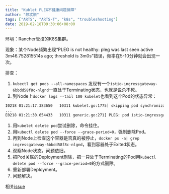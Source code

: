 ```yaml
---
title: "Kublet PLEG不健康问题排障"
author: "颇忒脱"
tags: ["ARTS", "ARTS-T", "k8s", "troubleshooting"]
date: 2019-02-18T09:30:06+08:00
---
```


<!--more-->

环境：Rancher管控的K8S集群。

现象：某个Node频繁出现“PLEG is not healthy: pleg was last seen active 3m46.752815514s ago; threshold is 3m0s”错误，频率在5-10分钟就会出现一次。

排查：

1. `kubectl get pods --all-namespaces` 发现有一个`istio-ingressgateway-6bbdd58f8c-nlgnd`一直处于Terminating状态，也就是说杀不死。
1. 到Node上`docker logs --tail 100 kubelet`也看到这个Pod的状态异常：

 ```txt
 I0218 01:21:17.383650   10311 kubelet.go:1775] skipping pod synchronization - [PLEG is not healthy: pleg was last seen active 3m46.752815514s ago; threshold is 3m0s]
 ...
 E0218 01:21:30.654433   10311 generic.go:271] PLEG: pod istio-ingressgateway-6bbdd58f8c-nlgnd/istio-system failed reinspection: rpc error: code = DeadlineExceeded desc = context deadline exceeded
 ```
1. 用`kubelet delete pod`尝试删除，命令挂住。
1. 用`kubectl delete pod --force --grace-period=0`，强制删除Pod。
1. 再到Node上检查这个容器是否真的被停止，`docker ps -a| grep ingressgateway-6bbdd58f8c-nlgnd`，看到容器处于Exited状态。
1. 观察Node状态，问题依旧。
1. 把Pod关联的Deployment删除，把一只处于Terminating的Pod用`kubectl delete pod --force --grace-period=0`的方式删除。
1. 重新部署Deployment。
1. 问题解决。

相关[issue][gh-issue]

[gh-issue]: https://github.com/kubernetes/kubernetes/issues/51835
